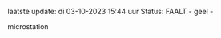 laatste update: 
di 03-10-2023 15:44   uur 
Status: FAALT - geel - 
<div class="service Y">microstation</div>